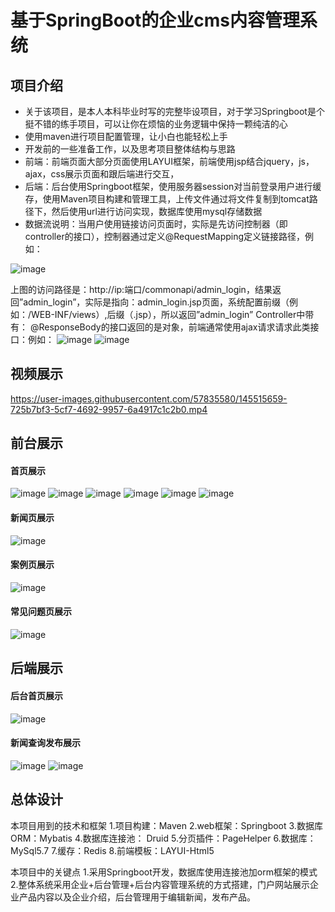 # 基于SpringBoot的企业cms内容管理系统
## 项目介绍
- 关于该项目，是本人本科毕业时写的完整毕设项目，对于学习Springboot是个挺不错的练手项目，可以让你在烦恼的业务逻辑中保持一颗纯洁的心
- 使用maven进行项目配置管理，让小白也能轻松上手
- 开发前的一些准备工作，以及思考项目整体结构与思路
- 前端：前端页面大部分页面使用LAYUI框架，前端使用jsp结合jquery，js，ajax，css展示页面和跟后端进行交互，
- 后端：后台使用Springboot框架，使用服务器session对当前登录用户进行缓存，使用Maven项目构建和管理工具，上传文件通过将文件复制到tomcat路径下，然后使用url进行访问实现，数据库使用mysql存储数据
- 数据流说明：当用户使用链接访问页面时，实际是先访问控制器（即controller的接口），控制器通过定义@RequestMapping定义链接路径，例如：

![image](https://user-images.githubusercontent.com/57835580/145515172-5b14512a-cb3b-42cf-9ba6-be38d0108e10.png)

上图的访问路径是：http://ip:端口/commonapi/admin_login，结果返回”admin_login”，实际是指向：admin_login.jsp页面，系统配置前缀（例如：/WEB-INF/views）,后缀（.jsp），所以返回”admin_login”
Controller中带有： @ResponseBody的接口返回的是对象，前端通常使用ajax请求请求此类接口：例如：
![image](https://user-images.githubusercontent.com/57835580/145515900-b874c8d7-8aaa-47e4-8ce7-d7cc6e46fccc.png)
![image](https://user-images.githubusercontent.com/57835580/145515903-eeb3bc58-4186-4c6e-8078-6ca77abb0b01.png)

## 视频展示

https://user-images.githubusercontent.com/57835580/145515659-725b7bf3-5cf7-4692-9957-6a4917c1c2b0.mp4

## 前台展示
#### 首页展示
![image](https://user-images.githubusercontent.com/57835580/145516278-f26f02ab-5dd1-40cb-8ea0-381a64a1f42b.png)
![image](https://user-images.githubusercontent.com/57835580/145516299-5b004650-55f0-455d-81d3-98bf46484ac3.png)
![image](https://user-images.githubusercontent.com/57835580/145516320-52bc69c2-22d1-4400-a6fa-3f0c6336d14d.png)
![image](https://user-images.githubusercontent.com/57835580/145516334-39016edf-923d-41c7-b2ad-0d35dc8ecc0c.png)
![image](https://user-images.githubusercontent.com/57835580/145516364-b7bfbfba-8ae0-466e-ad33-2b55ed742f42.png)
![image](https://user-images.githubusercontent.com/57835580/145516387-181aee0d-45ec-463f-aa8b-2e01408db7ba.png)
#### 新闻页展示
![image](https://user-images.githubusercontent.com/57835580/145516439-a05b69a9-1f7d-4268-9f64-8e60d79f718a.png)
#### 案例页展示
![image](https://user-images.githubusercontent.com/57835580/145516475-795c8bec-8458-4ccc-85e6-6baf923411bd.png)
#### 常见问题页展示
![image](https://user-images.githubusercontent.com/57835580/145516535-f3567471-dbbb-4046-883f-95167364c4e8.png)

## 后端展示
#### 后台首页展示
![image](https://user-images.githubusercontent.com/57835580/145516607-d4fcb98f-f448-46aa-863e-7f9efcf3605c.png)
#### 新闻查询发布展示
![image](https://user-images.githubusercontent.com/57835580/145516650-69b36558-ee8d-4a9f-a84a-6a95cd4ddae1.png)
![image](https://user-images.githubusercontent.com/57835580/145516679-190db9f6-4918-4d40-8c00-5dda37d97f6d.png)

## 总体设计
本项目用到的技术和框架
1.项目构建：Maven
2.web框架：Springboot
3.数据库ORM：Mybatis
4.数据库连接池： Druid
5.分页插件：PageHelper
6.数据库：MySql5.7
7.缓存：Redis
8.前端模板：LAYUI-Html5

本项目中的关键点
1.采用Springboot开发，数据库使用连接池加orm框架的模式
2.整体系统采用企业+后台管理+后台内容管理系统的方式搭建，门户网站展示企业产品内容以及企业介绍，后台管理用于编辑新闻，发布产品。



